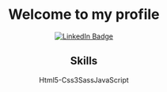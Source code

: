 <div align="center">
  <h1>Welcome to my profile</h1>
  <div id="badges-container">
    <a href="https://www.linkedin.com/in/jordan-zanetti-044ab2174/" target="_blank">
      <img src="https://img.shields.io/badge/-LinkedIn-blue?logo=linkedin&logoColor=white" alt="LinkedIn Badge">
    </a>
  </div>
  <h2>Skills</h2>
  <div id="skills-container" style="display:flex; justify-content:center">
    <div>Html5-Css3</div>
    <div>Sass</div>
    <div>JavaScript</div>
  </div>
</div>
